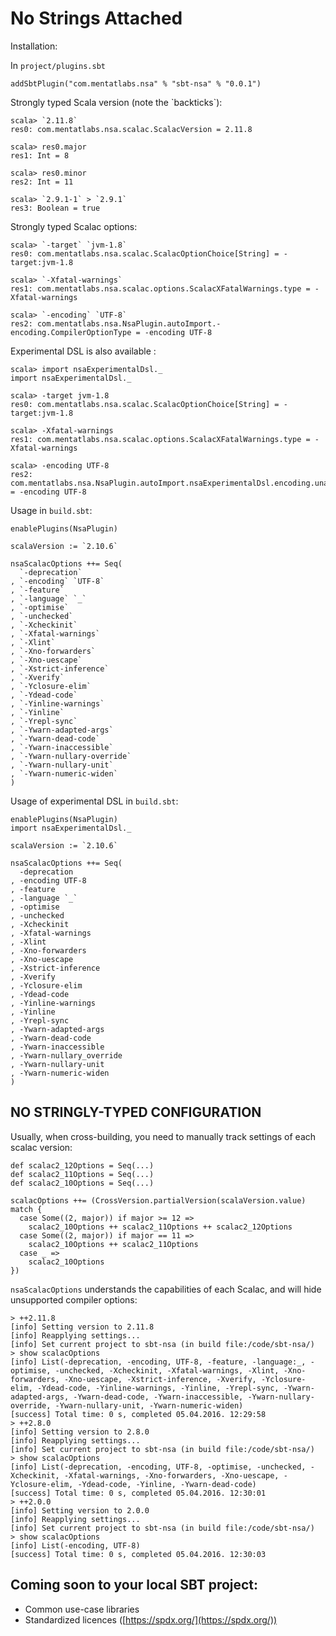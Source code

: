 No Strings Attached
===================

Installation:

In `project/plugins.sbt`

    addSbtPlugin("com.mentatlabs.nsa" % "sbt-nsa" % "0.0.1")


Strongly typed Scala version (note the \`backticks\`):

    scala> `2.11.8`
    res0: com.mentatlabs.nsa.scalac.ScalacVersion = 2.11.8

    scala> res0.major
    res1: Int = 8

    scala> res0.minor
    res2: Int = 11

    scala> `2.9.1-1` > `2.9.1`
    res3: Boolean = true

Strongly typed Scalac options:

    scala> `-target` `jvm-1.8`
    res0: com.mentatlabs.nsa.scalac.ScalacOptionChoice[String] = -target:jvm-1.8

    scala> `-Xfatal-warnings`
    res1: com.mentatlabs.nsa.scalac.options.ScalacXFatalWarnings.type = -Xfatal-warnings

    scala> `-encoding` `UTF-8`
    res2: com.mentatlabs.nsa.NsaPlugin.autoImport.-encoding.CompilerOptionType = -encoding UTF-8

Experimental DSL is also available :

    scala> import nsaExperimentalDsl._
    import nsaExperimentalDsl._

    scala> -target jvm-1.8
    res0: com.mentatlabs.nsa.scalac.ScalacOptionChoice[String] = -target:jvm-1.8

    scala> -Xfatal-warnings
    res1: com.mentatlabs.nsa.scalac.options.ScalacXFatalWarnings.type = -Xfatal-warnings

    scala> -encoding UTF-8
    res2: com.mentatlabs.nsa.NsaPlugin.autoImport.nsaExperimentalDsl.encoding.unary_-.CompilerOptionType = -encoding UTF-8

Usage in `build.sbt`:

    enablePlugins(NsaPlugin)

    scalaVersion := `2.10.6`

    nsaScalacOptions ++= Seq(
      `-deprecation`
    , `-encoding` `UTF-8`
    , `-feature`
    , `-language` `_`
    , `-optimise`
    , `-unchecked`
    , `-Xcheckinit`
    , `-Xfatal-warnings`
    , `-Xlint`
    , `-Xno-forwarders`
    , `-Xno-uescape`
    , `-Xstrict-inference`
    , `-Xverify`
    , `-Yclosure-elim`
    , `-Ydead-code`
    , `-Yinline-warnings`
    , `-Yinline`
    , `-Yrepl-sync`
    , `-Ywarn-adapted-args`
    , `-Ywarn-dead-code`
    , `-Ywarn-inaccessible`
    , `-Ywarn-nullary-override`
    , `-Ywarn-nullary-unit`
    , `-Ywarn-numeric-widen`
    )

Usage of experimental DSL in `build.sbt`:

    enablePlugins(NsaPlugin)
    import nsaExperimentalDsl._

    scalaVersion := `2.10.6`

    nsaScalacOptions ++= Seq(
      -deprecation
    , -encoding UTF-8
    , -feature
    , -language `_`
    , -optimise
    , -unchecked
    , -Xcheckinit
    , -Xfatal-warnings
    , -Xlint
    , -Xno-forwarders
    , -Xno-uescape
    , -Xstrict-inference
    , -Xverify
    , -Yclosure-elim
    , -Ydead-code
    , -Yinline-warnings
    , -Yinline
    , -Yrepl-sync
    , -Ywarn-adapted-args
    , -Ywarn-dead-code
    , -Ywarn-inaccessible
    , -Ywarn-nullary_override
    , -Ywarn-nullary-unit
    , -Ywarn-numeric-widen
    )

NO STRINGLY-TYPED CONFIGURATION
-------------------------------

Usually, when cross-building, you need to manually track settings of each scalac version:

    def scalac2_12Options = Seq(...)
    def scalac2_11Options = Seq(...)
    def scalac2_10Options = Seq(...)

    scalacOptions ++= (CrossVersion.partialVersion(scalaVersion.value) match {
      case Some((2, major)) if major >= 12 =>
        scalac2_10Options ++ scalac2_11Options ++ scalac2_12Options
      case Some((2, major)) if major == 11 =>
        scalac2_10Options ++ scalac2_11Options
      case _ =>
        scalac2_10Options
    })


`nsaScalacOptions` understands the capabilities of each Scalac, and will hide unsupported compiler options:

    > ++2.11.8
    [info] Setting version to 2.11.8
    [info] Reapplying settings...
    [info] Set current project to sbt-nsa (in build file:/code/sbt-nsa/)
    > show scalacOptions
    [info] List(-deprecation, -encoding, UTF-8, -feature, -language:_, -optimise, -unchecked, -Xcheckinit, -Xfatal-warnings, -Xlint, -Xno-forwarders, -Xno-uescape, -Xstrict-inference, -Xverify, -Yclosure-elim, -Ydead-code, -Yinline-warnings, -Yinline, -Yrepl-sync, -Ywarn-adapted-args, -Ywarn-dead-code, -Ywarn-inaccessible, -Ywarn-nullary-override, -Ywarn-nullary-unit, -Ywarn-numeric-widen)
    [success] Total time: 0 s, completed 05.04.2016. 12:29:58
    > ++2.8.0
    [info] Setting version to 2.8.0
    [info] Reapplying settings...
    [info] Set current project to sbt-nsa (in build file:/code/sbt-nsa/)
    > show scalacOptions
    [info] List(-deprecation, -encoding, UTF-8, -optimise, -unchecked, -Xcheckinit, -Xfatal-warnings, -Xno-forwarders, -Xno-uescape, -Yclosure-elim, -Ydead-code, -Yinline, -Ywarn-dead-code)
    [success] Total time: 0 s, completed 05.04.2016. 12:30:01
    > ++2.0.0
    [info] Setting version to 2.0.0
    [info] Reapplying settings...
    [info] Set current project to sbt-nsa (in build file:/code/sbt-nsa/)
    > show scalacOptions
    [info] List(-encoding, UTF-8)
    [success] Total time: 0 s, completed 05.04.2016. 12:30:03

Coming soon to your local SBT project:
--------------------------------------
+ Common use-case libraries
+ Standardized licences ([https://spdx.org/](https://spdx.org/))

